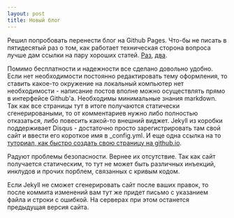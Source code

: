 ```yaml
---
layout: post
title: Новый блог
---
```


Решил попробовать перенести блог на Github Pages. Что-бы не писать в пятидесятый раз о том, как работает техническая сторона вопроса лучше дам ссылки на пару хороших статей. [Раз](http://habrahabr.ru/post/228337/), [два](http://habrahabr.ru/post/207650/).

Помимо бесплатности и надежности все сделано довольно удобно. Если нет необходимости постоянно редактировать тему оформления, то ставить какое-то окружение на локальный компьютер нет необходимости - написание постов вполне можно осуществлять прямо в интерфейсе Github'а. Необходимы минимальные знания markdown. Так как все страницы тут в итоге получаются статически сгенерироваными, то от комментариев нужно либо полностью отказаться, либо повесить какой-то внешний виджет. Jekyll из коробки поддерживает Disqus - достаточно просто зарегистрировать там свой сайт и ввести его короткое имя в _config.yml. 
И еще одна ссылка на то [туториал, как быстро создать свою страницу на github.io](http://www.smashingmagazine.com/2014/08/01/build-blog-jekyll-github-pages/).

Радуют проблемы безопасности. Вернее их отсутствие. Так как сайт получается статическим, то тут не может быть различных инъекций, инклудов и прочих порблем, связанных с кривым кодом.

Если Jekyll не сможет сгенерировать сайт после ваших правок, то после коммита изменений вам тут же придет письмо с указанием файла и строки с ошибкой. На серверах при этом останется предыдущая версия сайта.
